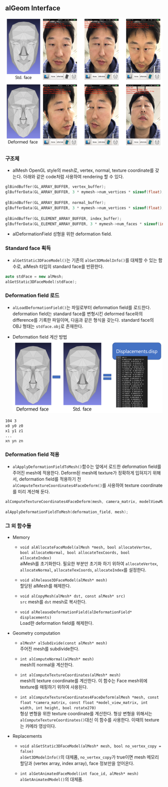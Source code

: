 ## alGeom Interface

![](/figs/deform_real.jpg)

### 구조체

* alMesh
  OpenGL style의 mesh로, vertex, normal, texture coordinate를 갖는다.
  아래와 같은 code처럼 사용하여 rendering 할 수 있다.

```cpp
glBindBuffer(GL_ARRAY_BUFFER, vertex_buffer);
glBufferData(GL_ARRAY_BUFFER, 3 * mymesh->num_vertices * sizeof(float),  mymesh->vertices, GL_STATIC_DRAW);

glBindBuffer(GL_ARRAY_BUFFER, normal_buffer);
glBufferData(GL_ARRAY_BUFFER, 3 * mymesh->num_vertices * sizeof(float), mymesh->normals, GL_STATIC_DRAW);

glBindBuffer(GL_ELEMENT_ARRAY_BUFFER, index_buffer);
glBufferData(GL_ELEMENT_ARRAY_BUFFER, 3 * mymesh->num_faces * sizeof(int), mymesh->indices, GL_STATIC_DRAW);
```

* alDeformationField
  성형을 위한 deformation field.

### Standard face 획득

* `alGetStatic3DFaceModel()`는 기존의 `alGet3DModelInfo()`를 대체할 수 있는 함수로, alMesh 타입의 standard face를 반환한다.

```cpp
auto stdFace = new alMesh;
alGetStatic3DFaceModel(stdFace);
```

### Deformation field 로드

* `alLoadDeformationField()`는 파일로부터 deformation field를 로드한다. deformation field는 standard face를 변형시킨 deformed face와의 difference를 기록한 파일이며, 다음과 같은 형식을 갖는다. standard face의 OBJ 형태는 `stdface.obj`로 존재한다.

* Deformation field 계산 방법  
  ![](figs/displacements.png)

```
104 3
x0 y0 z0
x1 y1 z1
...
xn yn zn
```

### Deformation field 적용

* `alApplyDeformationFieldToMesh()`함수는 앞에서 로드한 deformation field를 주어진 mesh에 적용한다. Deform된 mesh에 texture가 정확하게 입혀지기 위해서, deformation field를 적용하기 전 `alComputeTextureCoordinates4FaceDeform()`를 사용하여 texture coordinate를 미리 계산해 둔다.

```cpp
alComputeTextureCoordinates4FaceDeform(mesh, camera_matrix, modelViewMatrix, height, width, is270);

alApplyDeformationFieldToMesh(deformation_field, mesh);
```

### 그 외 함수들

* Memory

  * `void alAllocateFaceModel(alMesh *mesh, bool allocateVertex, bool allocateNormal, bool allocateTexCoords, bool allocateIndex)`  
    alMesh를 초기화한다. 필요한 부분만 초기화 하기 위하여 `allocateVertex`, `allocateNormal`, `allocateTexCoords`, `allocateIndex`를 설정한다.

  * `void alRelease3DFaceModel(alMesh* mesh)`  
    할당된 alMesh를 해제한다.

  * `void alCopyMesh(alMesh* dst, const alMesh* src)`  
    `src` mesh를 `dst` mesh로 복사한다.

  * `void alReleaseDeformationField(alDeformationField* displacements)`  
    Load한 deformation field를 해제한다.

* Geometry computation

  * `alMesh* alSubdivide(const alMesh* mesh)`  
    주어진 mesh를 subdivide한다.

  * `int alComputeNormal(alMesh* mesh)`  
    mesh의 normal을 계산한다.

  * `int alComputeTextureCoordinates(alMesh* mesh)`  
    mesh의 texture coordinate를 계산한다. 이 함수는 Face mesh위에 texture를 매핑하기 위하여 사용된다.

  * `int alComputeTextureCoordinates4FaceDeform(alMesh *mesh, const float *camera_matrix, const float *model_view_matrix, int width, int height, bool rotate270)`  
    형상 변형을 위한 texture coordinate를 계산한다. 형상 변형을 위해서는 `alComputeTextureCoordinates()`대신 이 함수를 사용한다. 이때의 texture는 카메라 영상이다.

* Replacements

  * `void alGetStatic3DFaceModel(alMesh* mesh, bool no_vertex_copy = false)`  
    `alGet3DModelInfo()`의 대체품, `no_vertex_copy`가 true이면 mesh 메모리 할당과 \(vertex array, index array\), face 정보만을 얻어온다.

  * `int alGetAnimatedFaceModel(int face_id, alMesh* mesh)`  
    `alGetAnimatedModel()`의 대체품.



